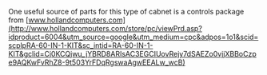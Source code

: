 One useful source of parts for this type of cabnet is a controls package from [www.hollandcomputers.com](http://www.hollandcomputers.com/store/pc/viewPrd.asp?idproduct=6004&utm_source=google&utm_medium=cpc&adpos=1o1&scid=scplpRA-60-IN-1-KIT&sc_intid=RA-60-IN-1-KIT&gclid=Cj0KCQjwu_jYBRD8ARIsAC3EGCIUovRejy7dSAEZo0vjjXBBoCzpe9AQKwFvRhZ8-9t503YrFDqRgswaAgwEEALw_wcB)
